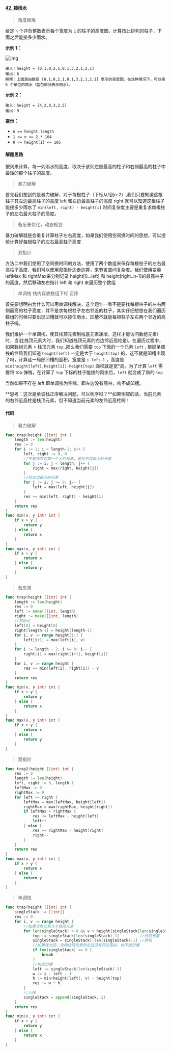 #### [42. 接雨水](https://leetcode-cn.com/problems/trapping-rain-water/)

> 难度困难

给定 `n` 个非负整数表示每个宽度为 `1` 的柱子的高度图，计算按此排列的柱子，下雨之后能接多少雨水。

**示例 1：**

![img](https://assets.leetcode-cn.com/aliyun-lc-upload/uploads/2018/10/22/rainwatertrap.png)

```
输入：height = [0,1,0,2,1,0,1,3,2,1,2,1]
输出：6
解释：上面是由数组 [0,1,0,2,1,0,1,3,2,1,2,1] 表示的高度图，在这种情况下，可以接 6 个单位的雨水（蓝色部分表示雨水）。 
```

**示例 2：**

```
输入：height = [4,2,0,3,2,5]
输出：9
```

**提示：**

- `n == height.length`
- `1 <= n <= 2 * 104`
- `0 <= height[i] <= 105`

#### 解题思路

按列来计算，每一列雨水的高度，取决于该列左侧最高的柱子和右侧最高的柱子中最矮的那个柱子的高度。

> 暴力破解

首先我们想到的是暴力破解，对于每根柱子（下标从1到n-2）,我们只要知道这根柱子其左边最高柱子的高度 left 和右边最高柱子的高度 right 就可以知道这根柱子能接多少雨水了  `min(left, right) - height[i]` 时间复杂度主要是重复求每根柱子的左右最大柱子的高度。

> 备忘录优化，动态规划

暴力破解就是会重复计算柱子左右高度，如果我们使用空间换时间的思想，可以提前计算好每根柱子的左右最高柱子高度

> 双指针

方法二中我们使用了空间换时间的方法，使用了两个数组来保存每根柱子的左右最高柱子高度，我们可以使用双指针边走边算，来节省空间复杂度。我们使用变量 leftMax 和 rightMax来分别记录 height[0...left] 和 height[right..n-1]的最高柱子的高度，然后移动左右指针 left 和 right 来遍历整个数组

> 单调栈  栈内存放数组下标  正序

首先要想明白为什么可以用单调栈解决，这个题乍一看不是要找每根柱子的左右两侧最高的柱子高度，并不是求每根柱子左右邻近的柱子，其实仔细想想在我们遍历数组的时候只要出现凹槽就可以接住雨水，凹槽不就是每根柱子左右两个邻近的高柱子吗。

我们维护一个单调栈，使其栈顶元素到栈底元素递增，这样才能访问数组元素i时，当i比栈顶元素大时，我们知道栈顶元素的右边邻近高柱是i。在遍历过程中，如果数组元素 > 栈顶元素 `top` ,那么我们需要 `top` 下面的一个元素 `left` , 根据单调栈的性质我们知道 `height[left]` 一定是大于 `height[top]` 的，这不就是凹槽出现了吗，计算这一局部凹槽的面积。宽度是 `i-left-1` ，高度是 `min(height[left],height[i])-height[top]` 面积就是宽*高。为了计算 `left` 需要将 top 弹栈，在计算了 `top` 下标的柱子能接的雨水后，`left` 就变成了新的 `top`

当然如果不存在 left 即单调栈为空嘛，即左边没有高柱，构不成凹槽。

**思考：这次是单调栈正序解决问题，可以倒序吗？**如果倒叙的话，当前元素的右邻近高柱是栈顶元素，但不知道当前元素的左邻近高柱啊！

#### 代码

> 暴力破解

```go
func trap(height []int) int {
	length := len(height)
	res := 0
	for i := 1; i < length-1; i++ {
		left, right := 0, 0
		//不是找右边第一个大的元素，是找右边最大的元素
		for j := i; j < length; j++ {
			right = max(right, height[j])
		}
		//找左边最大的元素
		for j := i; j >= 0; j-- {
			left = max(left, height[j])
		}
		res += min(left, right) - height[i]
	}
	return res
}
func min(x, y int) int {
	if x > y {
		return y
	} else {
		return x
	}
}
func max(x, y int) int {
	if x > y {
		return x
	} else {
		return y
	}
}
```

> 备忘录

```go
func trap(height []int) int {
	length := len(height)
	res := 0
	left := make([]int, length)
	right := make([]int, length)
	//初始化
	left[0] = height[0]
	right[length-1] = height[length-1]
	for i, v := range height[1:] {
		left[i+1] = max(left[i], v)
	}
	for i := length - 2; i >= 0; i-- {
		right[i] = max(right[i+1], height[i])
	}
	for i, v := range height {
		res += min(left[i], right[i]) - v
	}
	return res
}
func min(x, y int) int {
	if x > y {
		return y
	} else {
		return x
	}
}
func max(x, y int) int {
	if x > y {
		return x
	} else {
		return y
	}
}
```

> 双指针

```go
func trap2(height []int) int {
	res := 0
	length := len(height)
	left, right := 0, length-1
	leftMax := 0
	rightMax := 0
	for left <= right {
		leftMax = max(leftMax, height[left])
		rightMax = max(rightMax, height[right])
		if leftMax < rightMax {
			res += leftMax - height[left]
			left++
		} else {
			res += rightMax - height[right]
			right--
		}
	}
	return res
}
func max(x, y int) int {
	if x > y {
		return x
	} else {
		return y
	}
}
```

> 单调栈

```go
func trap(height []int) int {
	singleStack := []int{}
	res := 0
	for i, v := range height {
		//如果当前元素大于栈顶元素
		for len(singleStack) > 0 && v > height[singleStack[len(singleStack)-1]] {
			top := singleStack[len(singleStack)-1]         //栈顶元素
			singleStack = singleStack[:len(singleStack)-1] //弹栈
			//如果栈为空，说明栈顶元素的左边没有邻近高柱，构不成凹槽
			if len(singleStack) == 0 {
				break
			}
			//构成凹槽
			left := singleStack[len(singleStack)-1]
			w := i - left - 1
			h := min(height[left], v) - height[top]
			res += w * h
		}
		//入栈
		singleStack = append(singleStack, i)
	}
	return res
}
func min(x, y int) int {
	if x > y {
		return y
	} else {
		return x
	}
}
```

